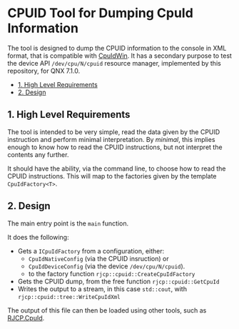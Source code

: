 # CPUID Tool for Dumping CpuId Information <!-- omit in toc -->

The tool is designed to dump the CPUID information to the console in XML format,
that is compatible with [CpuIdWin](https://github.com/jcurl/RJCP.DLL.CpuId/). It
has a secondary purpose to test the device API `/dev/cpu/N/cpuid` resource
manager, implemented by this repository, for QNX 7.1.0.

- [1. High Level Requirements](#1-high-level-requirements)
- [2. Design](#2-design)

## 1. High Level Requirements

The tool is intended to be very simple, read the data given by the CPUID
instruction and perform minimal interpretation. By *minimal*, this implies
enough to know how to read the CPUID instructions, but not interpret the
contents any further.

It should have the ability, via the command line, to choose how to read the
CPUID instructions. This will map to the factories given by the template
`CpuIdFactory<T>`.

## 2. Design

The main entry point is the `main` function.

It does the following:

* Gets a `ICpuIdFactory` from a configuration, either:
  * `CpuIdNativeConfig` (via the CPUID insruction) or
  * `CpuIdDeviceConfig` (via the device `/dev/cpu/N/cpuid`).
  * to the factory function `rjcp::cpuid::CreateCpuIdFactory`
* Gets the CPUID dump, from the free function `rjcp::cpuid::GetCpuId`
* Writes the output to a stream, in this case `std::cout`, with
  `rjcp::cpuid::tree::WriteCpuIdXml`

The output of this file can then be loaded using other tools, such as
[RJCP.CpuId](https://github.com/jcurl/RJCP.DLL.CpuId/).
